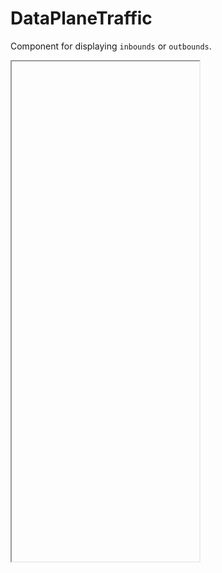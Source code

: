 # DataPlaneTraffic

Component for displaying `inbounds` or `outbounds`.

<script lang="ts" setup>
import { KUI_ICON_SIZE_30 } from '@kong/design-tokens'
import { ForwardIcon, GatewayIcon } from '@kong/icons'
import DataPlaneTraffic from './DataPlaneTraffic.vue'
import ServiceTrafficCard from './ServiceTrafficCard.vue'
import ServiceTrafficGroup from './ServiceTrafficGroup.vue'
</script>

<iframe
  height="800"
  data-why
  title="data-plane-traffic"
>
  <DataSource
    v-slot="{data}"
    :src="`/meshes/default/dataplanes/a-dataplane/traffic`"
  >
    <template
      v-if="data"
    >
      <DataPlaneTraffic>
        <template #title>
          <ForwardIcon
            display="inline-block"
            decorative
            :size="KUI_ICON_SIZE_30"
          />
          Inbounds
        </template>
        <template #data>
          <dl>
            <div>
              <dt>{{ t('services.components.service_traffic.inbound', {}, {defaultMessage: 'Requests'}) }}</dt>
              <dd>{{ t('common.formats.integer', {value: 1000}) }}</dd>
            </div>
          </dl>
        </template>
        <ServiceTrafficGroup
          type="inbound"
        >
          <template
            v-for="item in data.inbounds"
            :key="`${item.name}`"
          >
            <template
              v-for="meta in [
                {
                  protocol: typeof item.http !== 'undefined' ? 'http' : 'tcp',
                  direction: 'downstream',
                },
              ]"
              :key="meta.protocol"
            >
              <ServiceTrafficCard
                :protocol="meta.protocol"
                :tx="item[meta.protocol]?.[`${meta.direction}_cx_tx_bytes_total`]"
                :rx="item[meta.protocol]?.[`${meta.direction}_cx_rx_bytes_total`]"
                :requests="meta.protocol === 'http' ? ['http1_total', 'http2_total', 'http3_total'].reduce((prev, key) => prev + (item.http[`${meta.direction}_rq_${key}`] ?? 0), 0) : undefined"
              >
                {{ item.name }}
              </ServiceTrafficCard>
            </template>
          </template>
        </ServiceTrafficGroup>
      </DataPlaneTraffic>
    <p>---</p>
      <DataPlaneTraffic>
        <template #title>
          <GatewayIcon
            display="inline-block"
            decorative
            :size="KUI_ICON_SIZE_30"
          />
          <span>Outbounds</span>
        </template>
        <template #data>
          <dl>
            <div>
              <dt class="passthrough">
                {{ t('services.components.service_traffic.passthrough', {}, {defaultMessage: 'Passthrough Requests'}) }}
              </dt>
              <dd>{{ t('common.formats.integer', {value: 1000}) }}</dd>
            </div>
            <div>
              <dt class="outbounds">
                {{ t('services.components.service_traffic.mesh', {}, {defaultMessage: 'Mesh Requests'}) }}
              </dt>
              <dd>{{ t('common.formats.integer', {value: 1000}) }}</dd>
            </div>
          </dl>
        </template>
        <ServiceTrafficGroup
          type="passthrough"
        >
          <template
            v-for="meta in [
              {
                protocol: 'cluster',
                direction: 'downstream',
              },
            ]"
            :key="meta.protocol"
          >
            <ServiceTrafficCard
              :protocol="`unknown`"
              :tx="data.passthrough.reduce((prev: number, item: any) => prev + (item[meta.protocol]?.[`${meta.direction}_cx_tx_bytes_total`] ?? 0), 0)"
              :rx="data.passthrough.reduce((prev: number, item: any) => prev + (item[meta.protocol]?.[`${meta.direction}_cx_rx_bytes_total`] ?? 0), 0)"
            >
              Non mesh traffic
            </ServiceTrafficCard>
          </template>
        </ServiceTrafficGroup>
        <ServiceTrafficGroup
          type="outbound"
        >
          <template
            v-for="item in data.outbounds"
            :key="`${item.name}`"
          >
            <template
              v-for="meta in [
                {
                  protocol: typeof item.http !== 'undefined' ? 'http' : 'tcp',
                  direction: 'downstream',
                },
              ]"
              :key="meta.protocol"
            >
              <ServiceTrafficCard
                :protocol="meta.protocol"
                :tx="item[meta.protocol]?.[`${meta.direction}_cx_tx_bytes_total`]"
                :rx="item[meta.protocol]?.[`${meta.direction}_cx_rx_bytes_total`]"
                :requests="meta.protocol === 'http' ? ['http1_total', 'http2_total', 'http3_total'].reduce((prev, key) => prev + (item.http[`${meta.direction}_rq_${key}`] ?? 0), 0) : undefined"
              >
                {{ item.name }}
              </ServiceTrafficCard>
            </template>
          </template>
        </ServiceTrafficGroup>
      </DataPlaneTraffic>
    </template>
  </DataSource>
</iframe>
